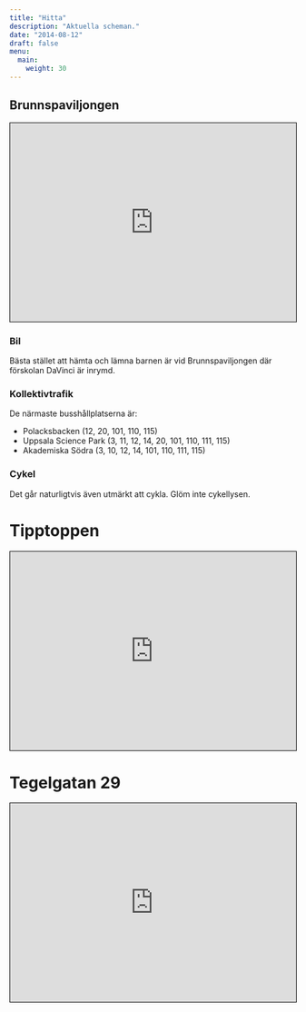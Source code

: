 ```yaml
---
title: "Hitta"
description: "Aktuella scheman."
date: "2014-08-12"
draft: false
menu:
  main:
    weight: 30
---
```

## Brunnspaviljongen

<iframe width="100%" height="350" frameborder="0" scrolling="no" marginheight="0" marginwidth="0" src="http://www.openstreetmap.org/export/embed.html?bbox=17.63601779937744%2C59.83975906463954%2C17.65723943710327%2C59.84918012037049&amp;layer=mapnik&amp;marker=59.84446992580006%2C17.646628618240356" style="border: 1px solid black"></iframe>

### Bil

Bästa stället att hämta och lämna barnen är vid Brunnspaviljongen där förskolan DaVinci är inrymd.

### Kollektivtrafik
De närmaste busshållplatserna är:

- Polacksbacken (12, 20, 101, 110, 115)
- Uppsala Science Park (3, 11, 12, 14, 20, 101, 110, 111, 115)
- Akademiska Södra (3, 10, 12, 14, 101, 110, 111, 115)

### Cykel
Det går naturligtvis även utmärkt att cykla. Glöm inte cykellysen.


# Tipptoppen

<iframe width="100%" height="350" frameborder="0" scrolling="no" marginheight="0" marginwidth="0" src="http://www.openstreetmap.org/export/embed.html?bbox=17.699596881866455%2C59.94623172188174%2C17.720818519592285%2C59.95562263159437&amp;layer=mapnik&amp;marker=59.95092750932465%2C17.71020770072937" style="border: 1px solid black"></iframe>

# Tegelgatan 29

<iframe width="100%" height="350" frameborder="0" scrolling="no" marginheight="0" marginwidth="0" src="http://www.openstreetmap.org/export/embed.html?bbox=17.609013319015503%2C59.84782210062049%2C17.619624137878414%2C59.85253182083651&amp;layer=mapnik&amp;marker=59.8501770440428%2C17.61431872844696" style="border: 1px solid black"></iframe>
